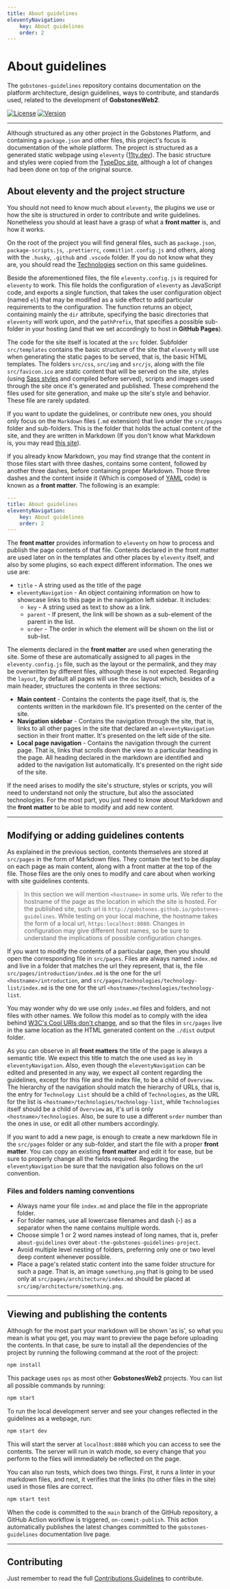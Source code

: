 ```yaml
---
title: About guidelines
eleventyNavigation:
    key: About guidelines
    order: 2
---
```

# About guidelines

The `gobstones-guidelines` repository contains documentation on the platform architecture, design guidelines, ways to contribute, and standards used, related to the development of **GobstonesWeb2**.

[![License](https://img.shields.io/github/license/gobstones/gobstones-guidelines?style=plastic&label=License&logo=open-source-initiative&logoColor=white&color=olivegreen)](https://github.com/gobstones/gobstones-guidelines/blob/main/LICENSE)
[![Version](https://img.shields.io/github/package-json/v/gobstones/gobstones-guidelines?style=plastic&label=Version&logo=git-lfs&logoColor=white&color=crimson)](https://github.com/gobstones/gobstones-guidelines)

---------------------------------------------------------------------

Although structured as any other project in the Gobstones Platform, and containing a `package.json` and other files, this project's focus is documentation of the whole platform. The project is structured as a generated static webpage using `eleventy` ([11ty.dev](https://www.11ty.dev)). The basic structure and styles were copied from the [TypeDoc site](https://github.com/TypeStrong/typedoc-site), although a lot of changes had been done on top of the original source.

## About eleventy and the project structure

You should not need to know much about `eleventy`, the plugins we use or how the site is structured in order to contribute and write guidelines. Nonetheless you should at least have a grasp of what a **front matter** is, and how it works.

On the root of the project you will find general files, such as `package.json`, `package-scripts.js`, `.prettierrc`, `commitlint.config.js` and others, along with the `.husky`, `.github` and `.vscode` folder. If you do not know what they are, you should read the [Technologies](../technologies) section on this same guidelines.

Beside the aforementioned files, the file `eleventy.config.js` is required for `eleventy` to work. This file holds the configuration of `eleventy` as JavaScript code, and exports a single function, that takes the user configuration object (named `el`) that may be modified as a side effect to add particular requirements to the configuration. The function returns an object, containing mainly the `dir` attribute, specifying the basic directories that `eleventy` will work upon, and the `pathPrefix`, that specifies a possible sub-folder in your hosting (and that we set accordingly to host in **GitHub Pages**).

The code for the site itself is located at the `src` folder. Subfolder `src/templates` contains the basic structure of the site that `eleventy` will use when generating the static pages to be served, that is, the basic HTML templates. The folders `src/css`, `src/img` and `src/js`, along with the file `src/favicon.ico` are static content that will be served on the site, styles (using [Sass styles](https://sass-lang.com) and compiled before served), scripts and images used through the site once it's generated and published. These comprehend the files used for site generation, and make up the site's style and behavior. These file are rarely updated.

If you want to update the guidelines, or contribute new ones, you should only focus on the `Markdown` files (`.md` extension) that live under the `src/pages` folder and sub-folders. This is the folder that holds the actual content of the site, and they are written in Markdown (If you don't know what Markdown is, you may read [this site](https://www.markdownguide.org)).

If you already know Markdown, you may find strange that the content in those files start with three dashes, contains some content, followed by another three dashes, before containing proper Markdown. Those three dashes and the content inside it (Which is composed of [YAML](https://yaml.org) code) is known as a **front matter**. The following is an example:

```yaml
---
title: About guidelines
eleventyNavigation:
    key: About guidelines
    order: 2
---
```

The **front matter** provides information to `eleventy` on how to process and publish the page contents of that file. Contents declared in the front matter are used later on in the templates and other places by `eleventy` itself, and also by some plugins, so each expect different information. The ones we use are:

* `title` - A string used as the title of the page
* `eleventyNavigation` - An object containing information on how to showcase links to this page in the navigation left sidebar. It includes:
    * `key` - A string used as text to show as a link.
    * `parent` - If present, the link will be shown as a sub-element of the parent in the list.
    * `order` - The order in which the element will be shown on the list or sub-list.

The elements declared in the **front matter** are used when generating the site. Some of these are automatically assigned to all pages in the `eleventy.config.js` file, such as the layout or the permalink, and they may be overwritten by different files, although these is not expected. Regarding the `layout`, by default all pages will use the `doc` layout which, besides of a main header, structures the contents in three sections:

* **Main content** - Contains the contents the page itself, that is, the contents written in the markdown file. It's presented on the center of the site.
* **Navigation sidebar** - Contains the navigation through the site, that is, links to all other pages in the site that declared an `eleventyNavigation` section in their front matter. It's presented on the left side of the site.
* **Local page navigation** - Contains the navigation through the current page. That is, links that scrolls down the view to a particular heading in the page. All heading declared in the markdown are identified and added to the navigation list automatically. It's presented on the right side of the site.

If the need arises to modify the site's structure, styles or scripts, you will need to understand not only the structure, but also the associated technologies. For the most part, you just need to know about Markdown and the **front matter** to be able to modify and add new content.

---------------------------------------------------------------------

## Modifying or adding guidelines contents

As explained in the previous section, contents themselves are stored at `src/pages` in the form of Markdown files. They contain the text to be display on each page as main content, along with a front matter at the top of the file. Those files are the only ones to modify and care about when working with site guidelines contents.

> In this section we will mention `<hostname>` in some urls.
> We refer to the hostname of the page as the location in which
> the site is hosted. For the published site, such url is
> `http://gobstones.github.io/gobstones-guidelines`. While testing
> on your local machine, the hostname takes the form of a local url,
> `https:localhost:8080`. Changes in configuration may give
> different host names, so be sure to understand the implications of possible configuration changes.

If you want to modify the contents of a particular page, then you should open the corresponding file in `src/pages`. Files are always named `index.md` and live in a folder that matches the url they represent, that is, the file `src/pages/introduction/index.md` is the one for the url `<hostname>/introduction`, and `src/pages/technologies/technology-list/index.md` is the one for the url `<hostname>/technologies/technology-list`.

You may wonder why do we use only `index.md` files and folders, and not files with other names. We follow this model as to comply with the idea behind [W3C's Cool URIs don't change](https://www.w3.org/Provider/Style/URI), and so that the files in `src/pages` live in the same location as the HTML generated content on the `./dist` output folder.

As you can observe in all **front matters** the title of the page is always a semantic title. We expect this title to match the one used as `key` in `eleventyNavigation`. Also, even though the `eleventyNavigation` can be edited and presented in any way, we expect all content regarding the guidelines, except for this file and the index file, to be a child of `Overview`. The hierarchy of the navigation should match the hierarchy of URLs, that is, the entry for `Technology List` should be a child of `Technologies`, as the URL for the list is `<hostname>/technologies/technology-list`, while `Technologies` itself should be a child of `Overview` as, it's url is only `<hostname>/technologies`. Also, be sure to use a different `order` number than the ones in use, or edit all other numbers accordingly.

If you want to add a new page, is enough to create a new markdown file in the `src/pages` folder or any sub-folder, and start the file with a proper **front matter**. You can copy an existing **front matter** and edit it for ease, but be sure to properly change all the fields required. Regarding the `eleventyNavigation` be sure that the navigation also follows on the url convention.

### Files and folders naming conventions

* Always name your file `index.md` and place the file in the appropriate folder.
* For folder names, use all lowercase filenames and dash (-) as a separator when the name contains multiple words.
* Choose simple 1 or 2 word names instead of long names, that is, prefer `about-guidelines` over `about-the-gobstones-guidelines-project`.
* Avoid multiple level nesting of folders, preferring only one or two level deep content whenever possible.
* Place a page's related static content into the same folder structure for such a page. That is, an image `something.png` that is going to be used only at `src/pages/architecture/index.md` should be placed at `src/img/architecture/something.png`.

---------------------------------------------------------------------

## Viewing and publishing the contents

Although for the most part your markdown will be shown 'as is', so what you mean is what you get, you may want to preview the page before uploading the contents. In that case, be sure to install all the dependencies of the project by running the following command at the root of the project:

```sh
npm install
```

This package uses `nps` as most other **GobstonesWeb2** projects. You can list all possible commands by running:

```sh
npm start
```

To run the local development server and see your changes reflected in the guidelines as a webpage, run:

```sh
npm start dev
```

This will start the server at `localhost:8080` which you can access to see the contents. The server will run in watch mode, so every change that you perform to the files will immediately be reflected on the page.

You can also run tests, which does two things. First, it runs a linter in your markdown files, and next, it verifies that the links (to other files in the site) used in those files are correct.

```sh
npm start test
```

When the code is committed to the `main` branch of the GitHub repository, a GitHub Action workflow is triggered, `on-commit-publish`. This action automatically publishes the latest changes committed to the `gobstones-guidelines` documentation live page.

---------------------------------------------------------------------

## Contributing

Just remember to read the full [Contributions Guidelines](https://gobstones.github.io/gobstones-guidelines) to contribute.

